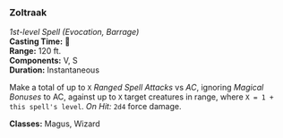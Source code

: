 ### Zoltraak
*1st-level Spell (Evocation, Barrage)*  
**Casting Time:** 🔷  
**Range:** 120 ft.  
**Components:** V, S  
**Duration:** Instantaneous  

Make a total of up to `X` *Ranged Spell Attacks* vs *AC*, ignoring *Magical Bonuses* to AC, against up to `X` target creatures in range, where `X = 1 + this spell's level`. *On Hit:* `2d4` force damage.

**Classes:** Magus, Wizard
